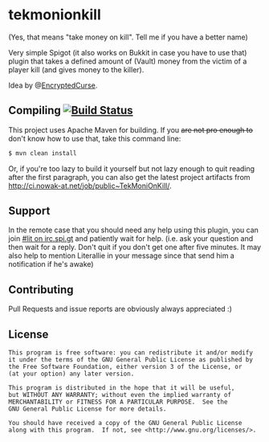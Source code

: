 tekmonionkill
=============

(Yes, that means "take money on kill". Tell me if you have a better name)

Very simple Spigot (it also works on Bukkit in case you have to use that) plugin that takes a defined amount of 
(Vault) money from the victim of a player kill (and gives money to the killer).

Idea by @[EncryptedCurse](https://github.com/EncryptedCurse).

Compiling [![Build Status](http://ci.nowak-at.net/job/public~TekMoniOnKill/badge/icon)](http://ci.nowak-at.net/job/public~TekMoniOnKill/)
---------
This project uses Apache Maven for building. If you ~~are not pro enough to~~ don't know how to use that, take this command line:
````bash
$ mvn clean install
````

Or, if you're too lazy to build it yourself but not lazy enough to quit reading after the first paragraph, you can also
get the latest project artifacts from http://ci.nowak-at.net/job/public~TekMoniOnKill/.

Support
-------
In the remote case that you should need any help using this plugin, you can join [#lit on irc.spi.gt](http://irc.spi.gt/iris/?channels=lit)
and patiently wait for help. (i.e. ask your question and then wait for a reply. Don't quit if you don't get one after 
five minutes. It may also help to mention Literallie in your message since that send him a notification if he's awake)

Contributing
------------
Pull Requests and issue reports are obviously always appreciated :)

License
-------
    This program is free software: you can redistribute it and/or modify
    it under the terms of the GNU General Public License as published by
    the Free Software Foundation, either version 3 of the License, or
    (at your option) any later version.

    This program is distributed in the hope that it will be useful,
    but WITHOUT ANY WARRANTY; without even the implied warranty of
    MERCHANTABILITY or FITNESS FOR A PARTICULAR PURPOSE.  See the
    GNU General Public License for more details.

    You should have received a copy of the GNU General Public License
    along with this program.  If not, see <http://www.gnu.org/licenses/>.
    
